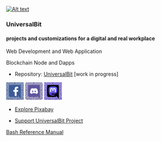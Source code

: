 
[![Alt text](https://github.com/universalbit-dev/papirus-icon-theme/blob/master/Papirus/64x64/places/folder-white-development.svg)](https://github.com/universalbit-dev/universalbit-dev)

### UniversalBit 

#### projects and customizations for a digital and real workplace

Web Development and Web Application

Blockchain Node and Dapps

- Repository: [UniversalBit](https://github.com/universalbit-dev) [work in progress]

[![Alt text](https://github.com/universalbit-dev/universalbit-dev/blob/main/img/facebook_48.png)](https://www.facebook.com/universalbit/)
[![Alt text](https://github.com/universalbit-dev/universalbit-dev/blob/main/img/discord_48.png)](https://discord.gg/gGkpMDfKW7)
[![Alt text](https://github.com/universalbit-dev/universalbit-dev/blob/main/img/mastodon_48.png)](https://mastodon.social/invite/8wBQnvts)
- [Explore Pixabay](https://pixabay.com/users/universalbit-10593110/)

- [Support UniversalBit Project](https://github.com/universalbit-dev/universalbit-dev/tree/main/support)





[Bash Reference Manual](https://www.gnu.org/software/bash/manual/html_node/index.html)

